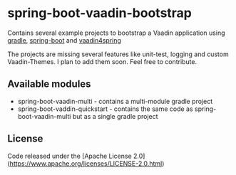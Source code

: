 spring-boot-vaadin-bootstrap
=======================

Contains several example projects to bootstrap a Vaadin application using [gradle](https://github.com/gradle/gradle),
[spring-boot](https://github.com/spring-projects/spring-boot) and [vaadin4spring](https://github.com/peholmst/vaadin4spring)

The projects are missing several features like unit-test, logging and custom Vaadin-Themes. I plan to add them soon. Feel free to contribute. 

## Available modules

* spring-boot-vaadin-multi - contains a multi-module gradle project
* spring-boot-vaddin-quickstart - contains the same code as spring-boot-vaadin-multi but as a single gradle project

## License

Code released under the [Apache License 2.0] (https://www.apache.org/licenses/LICENSE-2.0.html)



